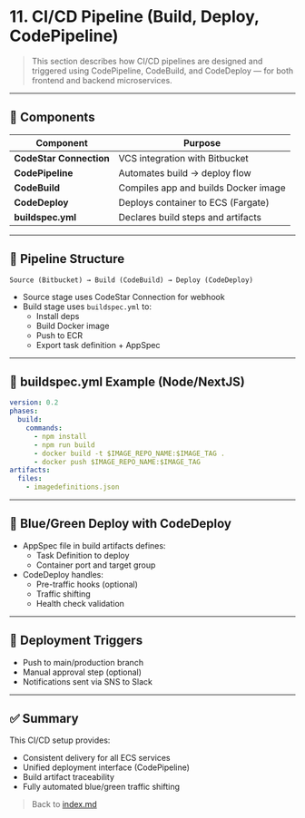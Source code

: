 # 11. CI/CD Pipeline (Build, Deploy, CodePipeline)

> This section describes how CI/CD pipelines are designed and triggered using CodePipeline, CodeBuild, and CodeDeploy — for both frontend and backend microservices.

---

## 🧱 Components

| Component | Purpose |
|----------|---------|
| **CodeStar Connection** | VCS integration with Bitbucket |
| **CodePipeline** | Automates build → deploy flow |
| **CodeBuild** | Compiles app and builds Docker image |
| **CodeDeploy** | Deploys container to ECS (Fargate) |
| **buildspec.yml** | Declares build steps and artifacts |

---

## 🔁 Pipeline Structure

```text
Source (Bitbucket) → Build (CodeBuild) → Deploy (CodeDeploy)
```

- Source stage uses CodeStar Connection for webhook
- Build stage uses `buildspec.yml` to:
  - Install deps
  - Build Docker image
  - Push to ECR
  - Export task definition + AppSpec

---

## 🧪 buildspec.yml Example (Node/NextJS)

```yaml
version: 0.2
phases:
  build:
    commands:
      - npm install
      - npm run build
      - docker build -t $IMAGE_REPO_NAME:$IMAGE_TAG .
      - docker push $IMAGE_REPO_NAME:$IMAGE_TAG
artifacts:
  files:
    - imagedefinitions.json
```

---

## 🚀 Blue/Green Deploy with CodeDeploy

- AppSpec file in build artifacts defines:
  - Task Definition to deploy
  - Container port and target group
- CodeDeploy handles:
  - Pre-traffic hooks (optional)
  - Traffic shifting
  - Health check validation

---

## 🧠 Deployment Triggers

- Push to main/production branch
- Manual approval step (optional)
- Notifications sent via SNS to Slack

---

## ✅ Summary

This CI/CD setup provides:

- Consistent delivery for all ECS services
- Unified deployment interface (CodePipeline)
- Build artifact traceability
- Fully automated blue/green traffic shifting

> Back to [index.md](./index.md)
